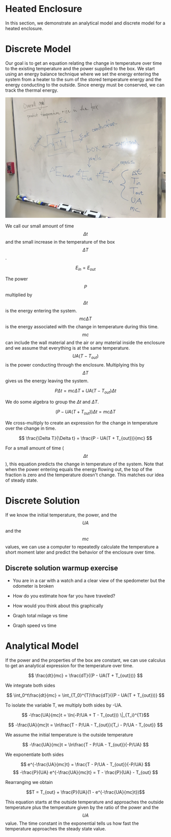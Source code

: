 # Heated Enclosure

In this section, we demonstrate an analytical model and discrete model for a heated enclosure.

# Discrete Model

Our goal is to get an equation relating the change in temperature over time to the existing temperature and the power supplied to the box.
We start using an energy balance technique where we set the energy entering the system from a heater to the sum of the stored temperature energy and the energy conducting to the outside.
Since energy must be conserved, we can track the thermal energy.

![](./figures/energy-balance.jpg)

We call our small amount of time $$\Delta t$$ and the small increase in the temperature of the box $$\Delta T$$.

$$ E_{in} = E_{out} $$

The power $$P$$ multiplied by $$\Delta t$$ is the energy entering the system.
$$mc \Delta T$$ is the energy associated with the change in temperature during this time.
$$mc$$ can include the wall material and the air or any material inside the enclosure and we assume that everything is at the same temperature.
$$UA (T - T_{out})$$ is the power conducting through the enclosure.
Multiplying this by $$\Delta T$$ gives us the energy leaving the system.

$$ P \Delta t = mc \Delta T + UA (T-T_{out}) \Delta t $$

We do some algebra to group the $\Delta t$ and $\Delta T$.

$$ (P - UA(T + T_{out})) \Delta t = mc \Delta T $$

We cross-multiply to create an expression for the change in temperature over the change in time.

$$ \frac{\Delta T}{\Delta t} = \frac{P - UA(T + T_{out})}{mc} $$

For a small amount of time ($$\Delta t$$), this equation predicts the change in temperature of the system.
Note that when the power entering equals the energy flowing out, the top of the fraction is zero and the temperature doesn't change.
This matches our idea of steady state.

# Discrete Solution

If we know the initial temperature, the power, and the $$UA$$ and the $$mc$$ values, we can use a computer to repeatedly calculate the temperature a short moment later and predict the behavior of the enclosure over time.

## Discrete solution warmup exercise

- You are in a car with a watch and a clear view of the spedometer but the odometer is broken
- How do you estimate how far you have traveled?

- How would you think about this graphically
- Graph total milage vs time
- Graph speed vs time

<!-- ![](./figures/speed-distance.jpg) -->

<!-- ![](./figures/distance-difference.jpg) -->

<!-- ## Discrete solution for heater enclosure -->

<!-- ![](./figures/difference-equations.jpg) -->

<!-- ![](./figures/temperature-rise.png) -->




# Analytical Model

If the power and the properties of the box are constant, we can use calculus to get an analytical expression for the temperature over time.

$$ \frac{dt}{mc} = \frac{dT}{(P - UA(T + T_{out}))} $$

We integrate both sides

$$ \int_0^t\frac{dt}{mc} = \int_{T_0}^{T}\frac{dT}{(P - UA(T + T_{out}))} $$

To isolate the variable T, we multiply both sides by -UA.

$$ -\frac{UA}{mc}t = \ln(-P/UA + T - T_{out})) \|_{T_i}^{T}$$

$$  -\frac{UA}{mc}t = \ln\frac{T - P/UA - T_{out}}{T_i - P/UA - T_{out}} $$

We assume the initial temperature is the outside temperature

$$  -\frac{UA}{mc}t = \ln\frac{T - P/UA - T_{out}}{-P/UA} $$

We exponentiate both sides

$$  e^{-\frac{UA}{mc}t} = \frac{T - P/UA - T_{out}}{-P/UA} $$
$$  -\frac{P}{UA} e^{-\frac{UA}{mc}t} = T - \frac{P}{UA} - T_{out} $$

Rearranging we obtain

$$T = T_{out} + \frac{P}{UA}(1 - e^{-\frac{UA}{mc}t})$$

This equation starts at the outside temperature and approaches the outside temperature plus the temperature given by the ratio of the power and the $$UA$$ value.
The time constant in the exponential tells us how fast the temperature approaches the steady state value.